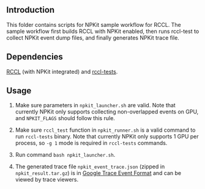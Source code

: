 ## Introduction

This folder contains scripts for NPKit sample workflow for RCCL. The sample workflow first builds RCCL with NPKit enabled, then runs rccl-test to collect NPKit event dump files, and finally generates NPKit trace file.

## Dependencies

[RCCL](https://github.com/ROCmSoftwarePlatform/rccl) (with NPKit integrated) and [rccl-tests]([RCCL](https://github.com/ROCmSoftwarePlatform/rccl-tests)).

## Usage

1) Make sure parameters in `npkit_launcher.sh` are valid. Note that currently NPKit only supports collecting non-overlapped events on GPU, and `NPKIT_FLAGS` should follow this rule.

2) Make sure `rccl_test` function in `npkit_runner.sh` is a valid command to run `rccl-tests` binary. Note that currently NPKit only supports 1 GPU per process, so `-g 1` mode is required in `rccl-tests` commands.

3) Run command `bash npkit_launcher.sh`.

4) The generated trace file `npkit_event_trace.json` (zipped in `npkit_result.tar.gz`) is in [Google Trace Event Format](https://docs.google.com/document/d/1CvAClvFfyA5R-PhYUmn5OOQtYMH4h6I0nSsKchNAySU/preview) and can be viewed by trace viewers.
